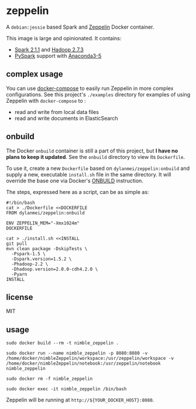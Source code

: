 # zeppelin

A `debian:jessie` based Spark and [Zeppelin](http://zeppelin.apache.org) Docker container.

This image is large and opinionated. It contains:

- [Spark 2.1.1](http://spark.apache.org/docs/2.1.1) and [Hadoop 2.7.3](http://hadoop.apache.org/docs/r2.7.3)
- [PySpark](http://spark.apache.org/docs/2.1.1/api/python) support with [Anaconda3-5](https://www.anaconda.com/distribution/)


## complex usage

You can use [docker-compose](http://docs.docker.com/compose) to easily run Zeppelin in more complex configurations. See this project's `./examples` directory for examples of using Zeppelin with `docker-compose` to :

- read and write from local data files
- read and write documents in ElasticSearch

## onbuild

The Docker `onbuild` container is still a part of this project, but **I have no plans to keep it updated**. See the `onbuild` directory to view its `Dockerfile`.

To use it, create a new `Dockerfile` based on `dylanmei/zeppelin:onbuild` and supply a new, executable `install.sh` file in the same directory. It will override the base one via Docker's [ONBUILD](https://docs.docker.com/reference/builder/#onbuild) instruction.

The steps, expressed here as a script, can be as simple as:

```
#!/bin/bash
cat > ./Dockerfile <<DOCKERFILE
FROM dylanmei/zeppelin:onbuild

ENV ZEPPELIN_MEM="-Xmx1024m"
DOCKERFILE

cat > ./install.sh <<INSTALL
git pull
mvn clean package -DskipTests \
  -Pspark-1.5 \
  -Dspark.version=1.5.2 \
  -Phadoop-2.2 \
  -Dhadoop.version=2.0.0-cdh4.2.0 \
  -Pyarn
INSTALL

```

## license

MIT


## usage

```
sudo docker build --rm -t nimble_zeppelin .

sudo docker run --name nimble_zeppelin -p 8080:8080 -v /home/docker/nimbleZeppelin/workspace:/usr/zeppelin/workspace -v /home/docker/nimbleZeppelin/notebook:/usr/zeppelin/notebook nimble_zeppelin

sudo docker rm -f nimble_zeppelin

sudo docker exec -it nimble_zeppelin /bin/bash
```

Zeppelin will be running at `http://${YOUR_DOCKER_HOST}:8080`.


